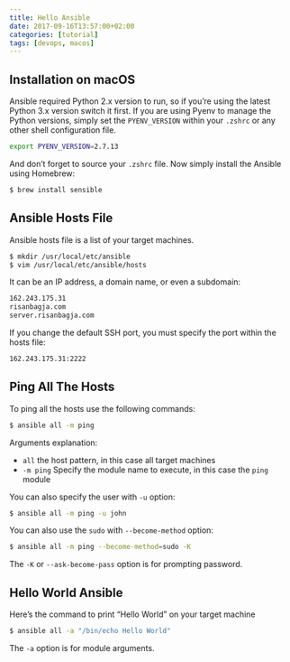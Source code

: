 ```yaml
---
title: Hello Ansible
date: 2017-09-16T13:57:00+02:00
categories: [tutorial]
tags: [devops, macos]
---
```

## Installation on macOS

Ansible required Python 2.x version to run, so if you’re using the latest Python 3.x version switch it first. If you are using Pyenv to manage the Python versions, simply set the `PYENV_VERSION` within your  `.zshrc` or any other shell configuration file.

```bash
export PYENV_VERSION=2.7.13
```

And don’t forget to source your `.zshrc` file. Now simply install the Ansible using Homebrew:

```bash
$ brew install sensible
```

## Ansible Hosts File

Ansible hosts file is a list of your target machines.

```bash
$ mkdir /usr/local/etc/ansible
$ vim /usr/local/etc/ansible/hosts
```

It can be an IP address, a domain name, or even a subdomain:

```bash
162.243.175.31
risanbagja.com
server.risanbagja.com
```

If you change the default SSH port, you must specify the port within the hosts file:

```bash
162.243.175.31:2222
```

## Ping All The Hosts

To ping all the hosts use the following commands:

```bash
$ ansible all -m ping
```

Arguments explanation:

- `all` the host pattern, in this case all target machines
- `-m ping` Specify the module name to execute, in this case the `ping` module

You can also specify the user with `-u` option:

```bash
$ ansible all -m ping -u john
```

You can also use the `sudo` with `--become-method` option:

```bash
$ ansible all -m ping --become-method=sudo -K
```

The `-K` or `--ask-become-pass` option is for prompting password.

## Hello World Ansible

Here’s the command to print “Hello World” on your target machine

```bash
$ ansible all -a "/bin/echo Hello World"
```

The `-a` option is for module arguments.